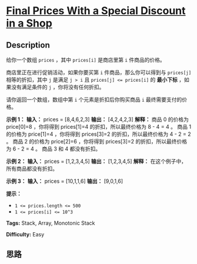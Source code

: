 # [Final Prices With a Special Discount in a Shop][title]

## Description

给你一个数组 `prices` ，其中 `prices[i]` 是商店里第 `i` 件商品的价格。

商店里正在进行促销活动，如果你要买第 `i` 件商品，那么你可以得到与 `prices[j]` 相等的折扣，其中 `j` 是满足 `j > i` 且
`prices[j] <= prices[i]` 的  **最小下标**  ，如果没有满足条件的 `j` ，你将没有任何折扣。

请你返回一个数组，数组中第 `i` 个元素是折扣后你购买商品 `i` 最终需要支付的价格。



**示例 1：**
            **输入：** prices = [8,4,6,2,3]    **输出：** [4,2,4,2,3]    **解释：**    商品 0 的价格为 price[0]=8 ，你将得到 prices[1]=4 的折扣，所以最终价格为 8 - 4 = 4 。    商品 1 的价格为 price[1]=4 ，你将得到 prices[3]=2 的折扣，所以最终价格为 4 - 2 = 2 。    商品 2 的价格为 price[2]=6 ，你将得到 prices[3]=2 的折扣，所以最终价格为 6 - 2 = 4 。    商品 3 和 4 都没有折扣。    

**示例 2：**
            **输入：** prices = [1,2,3,4,5]    **输出：** [1,2,3,4,5]    **解释：** 在这个例子中，所有商品都没有折扣。    

**示例 3：**
            **输入：** prices = [10,1,1,6]    **输出：** [9,0,1,6]    



**提示：**

  * `1 <= prices.length <= 500`
  * `1 <= prices[i] <= 10^3`


**Tags:** Stack, Array, Monotonic Stack

**Difficulty:** Easy

## 思路

[title]: https://leetcode-cn.com/problems/final-prices-with-a-special-discount-in-a-shop
